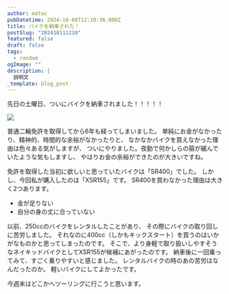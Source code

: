 ```yaml
---
author: matac
pubDatetime: 2024-10-08T12:10:36.000Z
title: バイクを納車された！
postSlug: "202410111210"
featured: false
draft: false
tags:
  - random
ogImage: ""
description: |
  説明文
_template: blog_post
---
```


先日の土曜日、ついにバイクを納車されました！！！！！

![](/img/xsr155.jpg)

普通二輪免許を取得してから6年も経ってしまいました。
単純にお金がなかったり、精神的、時間的な余裕がなかったりと、
なかなかバイクを買えなかった理由は色々ある気がしますが、
ついにやりました。夜勤で何かしらの箍が緩んでいたような気もしますし、
やはりお金の余裕ができたのが大きいですね。

免許を取得した当初に欲しいと思っていたバイクは「SR400」でした。
しかし、今回私が購入したのは「XSR155」です。
SR400を買わなかった理由は大きく2つあります。

- 金が足りない
- 自分の身の丈に合っていない

以前、250ccのバイクをレンタルしたことがあり、
その際にバイクの取り回しに苦労しました。
それなのに400cc（しかもキックスタート）を買うのはいかがなものかと思ってしまったのです。
そこで、より身軽で取り扱いしやすそうなネイキッドバイクとしてXSR155が候補にあがったのです。
納車後に一回乗ってみて、すごく乗りやすいと感じました。
レンタルバイクの時のあの苦労はなんだったのか。
軽いバイクにしてよかったです。

今週末はどこかへツーリングに行こうと思います。
